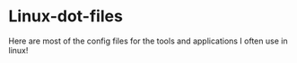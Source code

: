 # Linux-dot-files 

Here are most of the config files for the tools and applications I often use in linux!

